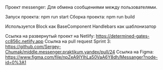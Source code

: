 Проект messenger:
Для обмена сообщениями между пользователями.

Запуск проекта: npm run start
Сборка проекта: npm run build

Используется Block как BaseComponent
Handlebars как шаблонизатор

Ссылка на развернутый проект на Netlify: https://determined-gates-cc856c.netlify.app
Ссылка на pull request Sprint 3: https://github.com/Sergey-Chumak/middle.messenger.praktikum.yandex/pull/24
Ссылка на Figma:  https://www.figma.com/file/npZeA9IYIhLa50VaA6Y8dh/Messanger?node-id=0%3A1
